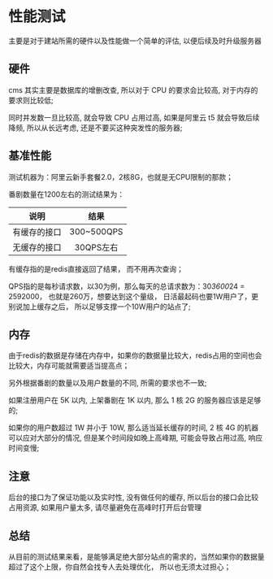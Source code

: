 # 性能测试

主要是对于建站所需的硬件以及性能做一个简单的评估, 以便后续及时升级服务器

## 硬件

cms 其实主要是数据库的增删改查, 所以对于 CPU 的要求会比较高, 对于内存的要求则比较低;

同时并发数一旦比较高, 就会导致 CPU 占用过高, 如果是阿里云 t5 就会导致后续降频, 所以从长远考虑, 还是不要买这种突发性的服务器;

## 基准性能

测试机器为：阿里云新手套餐2.0，2核8G，也就是无CPU限制的那款；

番剧数量在1200左右的测试结果为：

|说明|结果|
|:-:|:-:|
|有缓存的接口|300~500QPS|
|无缓存的接口|30QPS左右|

有缓存指的是redis直接返回了结果， 而不用再次查询；

QPS指的是每秒请求数，以30为例，那么每天的总请求数为：30*3600*24 = 2592000， 也就是260万，想要达到这个量级， 日活最起码也要1W用户了，更别说加上缓存之后， 所以足够支撑一个10W用户的站点了;

## 内存

由于redis的数据是存储在内存中，如果你的数据量比较大，redis占用的空间也会比较大，内存可能就需要适当提高点；

另外根据番剧的数量以及用户数量的不同, 所需的要求也不一致;

如果注册用户在 5K 以内, 上架番剧在 1K 以内, 那么 1 核 2G 的服务器应该是足够的;

如果你的用户数超过 1W 并小于 10W, 那么适当延长缓存的时间, 2 核 4G 的机器可以应对大部分的情况, 但是某个时间段如晚上高峰期, 可能会导致占用过高, 响应时间变慢;

## 注意

后台的接口为了保证功能以及实时性, 没有做任何的缓存, 所以后台的接口会比较占用资源, 如果用户量太多, 请尽量避免在高峰时打开后台管理

## 总结

从目前的测试结果来看，是能够满足绝大部分站点的需求的，当然如果你的数据量超过了这个上限，你自然会找专人去处理优化， 所以也无须太过担心；
